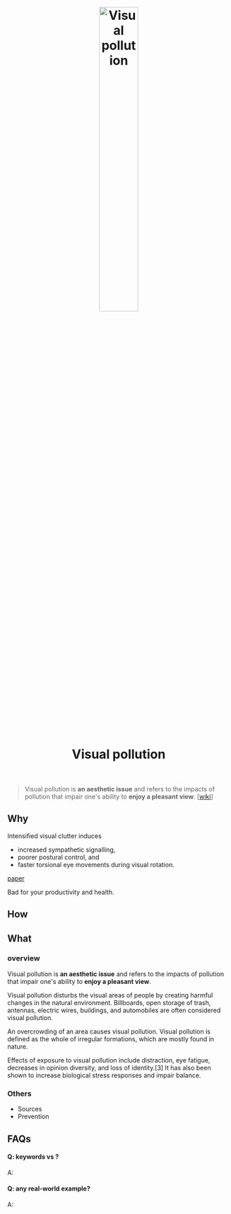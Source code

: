 <h1 align="center">
<br>
	<a href="https://www.wikiwand.com/en/Visual_pollution">
  <img src="https://i.imgur.com/AoDGPhf.jpg" alt="Visual pollution " width=42%">
  </a>
  <br><br>
Visual pollution 
  <br><br>
</h1>

> Visual pollution is **an aesthetic issue** and refers to the impacts of pollution that impair one's ability to **enjoy a pleasant view**.  [[wiki](https://www.wikiwand.com/en/Visual_pollution)]

## Why 

Intensified visual clutter induces 

* increased sympathetic signalling, 
* poorer postural control, and 
* faster torsional eye movements during visual rotation. 

[paper](https://www.ncbi.nlm.nih.gov/pmc/articles/PMC6941927/)

Bad for your productivity and health.

## How


## What 

### overview

Visual pollution is **an aesthetic issue** and refers to the impacts of pollution that impair one's ability to **enjoy a pleasant view**. 

Visual pollution disturbs the visual areas of people by creating harmful changes in the natural environment. Billboards, open storage of trash, antennas, electric wires, buildings, and automobiles are often considered visual pollution.

An overcrowding of an area causes visual pollution. Visual pollution is defined as the whole of irregular formations, which are mostly found in nature.

Effects of exposure to visual pollution include distraction, eye fatigue, decreases in opinion diversity, and loss of identity.[3] It has also been shown to increase biological stress responses and impair balance.


### Others

* Sources
* Prevention

## FAQs

#### Q: keywords vs ?

A: 

#### Q: any real-world example?

A: 

